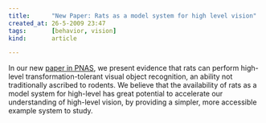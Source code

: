 ```yaml
---
title:      "New Paper: Rats as a model system for high level vision"
created_at: 26-5-2009 23:47
tags:       [behavior, vision]
kind:       article

---
```


In our new [paper in PNAS](http://www.pnas.org/content/early/2009/05/08/0811583106.full.pdf+html), we present evidence that rats can perform high-level transformation-tolerant visual object recognition, an ability not traditionally ascribed to rodents. We believe that the availability of rats as a model system for high-level has great potential to accelerate our understanding of high-level vision, by providing a simpler, more accessible example system to study.